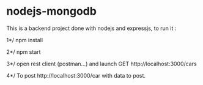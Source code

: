 # nodejs-mongodb
This is a backend project done with nodejs and expressjs, to run it :

1*/ npm install

2*/ npm start

3*/ open rest client (postman...) and launch GET http://localhost:3000/cars

4*/ To post http://localhost:3000/car with data to post.
